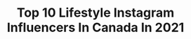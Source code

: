 ---
title: Top 10 Lifestyle Instagram Influencers In Canada In 2021
description: >-
  Find top lifestyle Instagram influencers in Canada in 2021. Most popular hashtags: #prettylittlething #gifted #ad.
platform: Instagram
hits: 801
text_top: Identify the top-rated Instagram accounts on inBeat.
text_bottom: Our platform has 801 Instagram influencers like this in Canada for you to connect with.
profiles:
  - username: "joeliegamatero"
    fullname: >-
      Joelie Jane
    bio: >-
      Fashion | Lifestyle | Travel Always searching for new adventures✨ ✉️ | janegamatero1@gmail.com
    location: "Canada"
    followers: 7176
    engagement: 2333
    commentsToLikes: 0.272646
    id: ckf5s50lfeqxv0j23s9pw9dxh
    verified: false
    hashtags: "#mykindofsilk, #mykaseme"
  - username: "sofsenisi"
    fullname: >-
      Sof senisi👑💖✨
    bio: >-
      📚UofGH | Business ✨Affordable Fashion + Beauty + Lifestyle 💌Collab Inquiries: sofiasenisi@gmail.com 📍Canada ￼⬇️Join FB Group #StuntinWithSof
    location: "Canada"
    followers: 5984
    engagement: 1955
    commentsToLikes: 0.268103
    id: ckap0fxu8q3qd0i781qxasrxq
    verified: false
    hashtags: "#urbanplanet, #makeup, #glammakeup, #loungeunderwear"
  - username: "melissalandry04"
    fullname: >-
      Mélissa Landry
    bio: >-
      📍 25 | Qc, CAN ✨ Travel, Fashion & Lifestyle 📚 Psychoeducatrice ✉️ : melissalandry04@hotmail.com
    location: "Canada"
    followers: 5416
    engagement: 1823
    commentsToLikes: 0.151679
    id: ck8talf48s8yo0j78f1l6fjr9
    verified: false
    hashtags: "#smashboxprimer, #crueltyfree, #haloskin, #smashboxpartner"
  - username: "annesha.adams"
    fullname: >-
      ANNESHA ADAMS
    bio: >-
      I make lifestyle videos on youtube! ⁣⁣ 💌 hello@anneshaadams.com⁣ 📍 Canada & Jamaica⁣ 🍃Watch new video below👇🏾!
    location: "Canada"
    followers: 7339
    engagement: 1535
    commentsToLikes: 0.101081
    id: ck135iepe1kux0i19xoihkvj0
    verified: false
    hashtags: "#jamaica"
  - username: "litezon"
    fullname: >-
      Grant Huntington
    bio: >-
      Creative Portraits & Lifestyle | #yyc @pattifalconeragency
    location: "Canada"
    followers: 15799
    engagement: 924
    commentsToLikes: 0.073254
    id: ck5zrag5fw7p80i14shgriha3
    verified: false
    hashtags: ""
  - username: "rachelsavaunnah"
    fullname: >-
      RAE SAVAUNNAH • T.O BLOGGER
    bio: >-
      Lifestyle • Beauty • Fashion 📍🇨🇦 Let’s Collab👉🏿 💌 savaunnah.rachel@gmail.com @hautelash.xyz • ✝️🛍💄👶🏻 #beauty #fashion #lifestyle #boymom ⇣✨👇🏿👀👇🏿✨⇣
    location: "Canada"
    followers: 6256
    engagement: 1151
    commentsToLikes: 0.574121
    id: ck5zz5d5vb4450i140detajo0
    verified: false
    hashtags: "#prettylittlething, #faith, #plt, #pltstyle"
  - username: "vanessa.anna"
    fullname: >-
      Vanessa Luttrell
    bio: >-
      montreal fashion + lifestyle 🌼🦋🤍🥧 💌 vanessa.luttrell@gmail.com
    location: "Canada"
    followers: 15304
    engagement: 808
    commentsToLikes: 0.077300
    id: ck0w4rrzb036i0i19s3yp8vlk
    verified: false
    hashtags: "#rqbabe, #nastygalsdoitbetter"
  - username: "brooke.antonsen"
    fullname: >-
      Brooke Antonsen
    bio: >-
      Calgary, AB✨ Published Model, Lifestyle, Fitness @fitarmyofficial Athlete🏆
    location: "Canada"
    followers: 9281
    engagement: 3310
    commentsToLikes: 0.052745
    id: ck5hjlstsguoe0i11mydyh2jo
    verified: false
    hashtags: "#empoweredescape, #godsplan, #cheese, #throwbackthursday"
  - username: "simranahmed30"
    fullname: >-
      Simran Ahmed | Vancouver
    bio: >-
      🌈 (she/her) intersectional feminist ✌🏽 lifestyle | adventure | social justice 📍immigrant in Vancouver, Canada 💌 ahmed_simran@yahoo.com 🐱 cat mom
    location: "Canada"
    followers: 18708
    engagement: 600
    commentsToLikes: 0.519644
    id: ck5q3gvq6koz10i11g628xc4w
    verified: false
    hashtags: "#streetstyleinspo, #neutraltones, #streetstyleoutfit, #bodypositivemovement"
  - username: "meligatorr"
    fullname: >-
      Melisa | Montreal
    bio: >-
      〰️melisa.badea@mail.com 📩 〰️Co-founder/CEO @lemonseedmedia 🍋 〰️Welcome to my virtual journal 📔 〰️Lifestyle, self care and little fragments of life🌿
    location: "Canada"
    followers: 26086
    engagement: 494
    commentsToLikes: 0.508923
    id: ck5bz30vkqch20i11r2q74r5z
    verified: false
    hashtags: "#ad, #gifted, #endypartner, #lastnormalphoto"
---